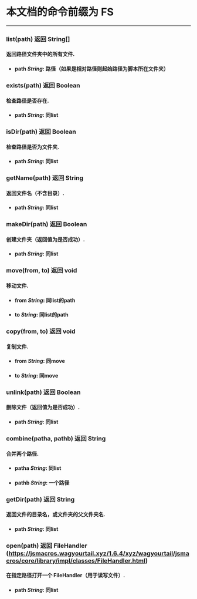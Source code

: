# 本文档的命令前缀为 FS
--------------------
### list(path) 返回 String[]
#### 返回路径文件夹中的所有文件.
* #### path *String*: 路径（如果是相对路径则起始路径为脚本所在文件夹）
### exists(path) 返回 Boolean
#### 检查路径是否存在.
* #### path *String*: 同list
### isDir(path) 返回 Boolean
#### 检查路径是否为文件夹.
* #### path *String*: 同list
### getName(path) 返回 String
#### 返回文件名（不含目录）.
* #### path *String*: 同list
### makeDir(path) 返回 Boolean
#### 创建文件夹（返回值为是否成功）.
* #### path *String*: 同list
### move(from, to) 返回 void
#### 移动文件.
* #### from *String*: 同list的path
* #### to *String*: 同list的path
### copy(from, to) 返回 void
#### 复制文件.
* #### from *String*: 同move
* #### to *String*: 同move
### unlink(path) 返回 Boolean
#### 删除文件（返回值为是否成功）.
* #### path *String*: 同list
### combine(patha, pathb) 返回 String
#### 合并两个路径.
* #### patha *String*: 同list
* #### pathb *String*: 一个路径
### getDir(path) 返回 String
#### 返回文件的目录名，或文件夹的父文件夹名.
* #### path *String*: 同list
### open(path) 返回 FileHandler (https://jsmacros.wagyourtail.xyz/1.6.4/xyz/wagyourtail/jsmacros/core/library/impl/classes/FileHandler.html)
#### 在指定路径打开一个 FileHandler（用于读写文件）.
* #### path *String*: 同list
